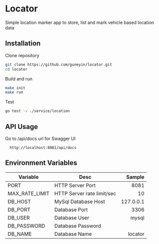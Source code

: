 # Locator

Simple location marker app to store, list and mark vehicle based location data

## Installation

Clone repository

```bash 
git clone https://github.com/guneyin/locator.git
cd locator
```

Build and run
```bash 
make init
make run
```

Test
```bash 
go test -v ./service/location
```

## API Usage

Go to /api/docs url for Swagger UI
```http
  http://localhost:8081/api/docs
```

## Environment Variables

| Variable       | Desc                       |    Sample |
|----------------|----------------------------|----------:|
| PORT           | HTTP Server Port           |      8081 |
| MAX_RATE_LIMIT | HTTP Server rate limit/sec |        10 |
| DB_HOST        | MySql Database Host        | 127.0.0.1 |
| DB_PORT        | Database Port              |      3306 |
| DB_USER        | Database User              |     mysql |
| DB_PASSWORD    | Database Password          |           |
| DB_NAME        | Database Name              |   locator |

  